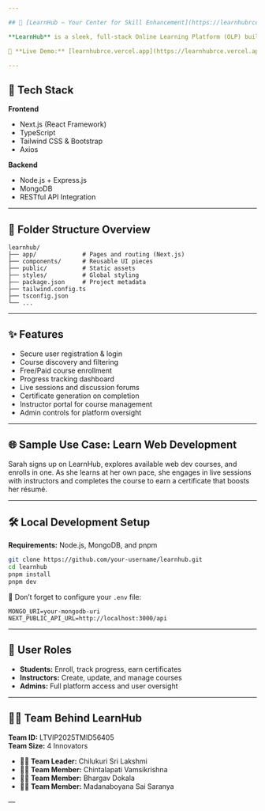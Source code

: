 ```yaml
---

## 🔗 [LearnHub — Your Center for Skill Enhancement](https://learnhubrce.vercel.app)

**LearnHub** is a sleek, full-stack Online Learning Platform (OLP) built for learners and instructors alike. Designed to empower skill development at your own pace, LearnHub offers an intuitive, responsive interface with rich, real-world features—from dynamic course enrollment to real-time discussions and certification.

🎯 **Live Demo:** [learnhubrce.vercel.app](https://learnhubrce.vercel.app)

---
```


## 🚀 Tech Stack

**Frontend**  
- Next.js (React Framework)  
- TypeScript  
- Tailwind CSS & Bootstrap  
- Axios  

**Backend**  
- Node.js + Express.js  
- MongoDB  
- RESTful API Integration  

---

## 📁 Folder Structure Overview

```
learnhub/
├── app/             # Pages and routing (Next.js)
├── components/      # Reusable UI pieces
├── public/          # Static assets
├── styles/          # Global styling
├── package.json     # Project metadata
├── tailwind.config.ts
├── tsconfig.json
└── ...
```

---

## ✨ Features

- Secure user registration & login  
- Course discovery and filtering  
- Free/Paid course enrollment  
- Progress tracking dashboard  
- Live sessions and discussion forums  
- Certificate generation on completion  
- Instructor portal for course management  
- Admin controls for platform oversight  

---

## 🌐 Sample Use Case: Learn Web Development

Sarah signs up on LearnHub, explores available web dev courses, and enrolls in one. As she learns at her own pace, she engages in live sessions with instructors and completes the course to earn a certificate that boosts her résumé.

---

## 🛠️ Local Development Setup

**Requirements:** Node.js, MongoDB, and pnpm  
```bash
git clone https://github.com/your-username/learnhub.git
cd learnhub
pnpm install
pnpm dev
```

📝 Don’t forget to configure your `.env` file:

```
MONGO_URI=your-mongodb-uri
NEXT_PUBLIC_API_URL=http://localhost:3000/api
```

---

## 👥 User Roles

- **Students:** Enroll, track progress, earn certificates  
- **Instructors:** Create, update, and manage courses  
- **Admins:** Full platform access and user oversight  

---

## 👨‍💻 Team Behind LearnHub

**Team ID:** LTVIP2025TMID56405  
**Team Size:** 4 Innovators  

- 👩‍💼 **Team Leader:** Chilukuri Sri Lakshmi  
- 👨‍💻 **Team Member:** Chintalapati Vamsikrishna  
- 👨‍💻 **Team Member:** Bhargav Dokala  
- 👩‍💻 **Team Member:** Madanaboyana Sai Saranya  

—
